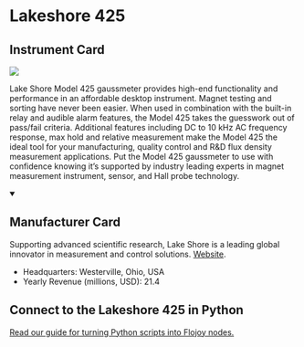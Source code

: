 
# Lakeshore 425

## Instrument Card

<img src="https://v5.airtableusercontent.com/v1/19/19/1691539200000/Dfbx0rpd-dbak2DEaU0XNA/rjP8sOqcmFDr9RA7uKIyZ7SjKK8mPmd5RjdyaYrcS-Br_nFJs8CBOmOcONa-lyIZkyXPzgSCF6A54DF9QpkIvA/siyZUlAV_QVVW9pRsmU6NM7Vy-2pWs0fkpzIZn7R8jc"/>
<p>Lake Shore Model 425 gaussmeter provides high-end functionality and performance in an affordable desktop instrument. Magnet testing and sorting have never been easier. When used in combination with the built-in relay and audible alarm features, the Model 425 takes the guesswork out of pass/fail criteria. Additional features including DC to 10 kHz AC frequency response, max hold and relative measurement make the Model 425 the ideal tool for your manufacturing, quality control and R&D flux density measurement applications. Put the Model 425 gaussmeter to use with confidence knowing it’s supported by industry leading experts in magnet measurement instrument, sensor, and Hall probe technology.</p>

<details open>
<summary><h2>Manufacturer Card</h2></summary>

Supporting advanced scientific research, Lake Shore is a leading global innovator in measurement and control solutions. <a href="https://www.lakeshore.com/home">Website</a>.

<ul>
  <li>Headquarters: Westerville, Ohio, USA</li>
  <li>Yearly Revenue (millions, USD): 21.4</li>
</ul>
</details>

## Connect to the Lakeshore 425 in Python

[Read our guide for turning Python scripts into Flojoy nodes.](https://docs.flojoy.ai/custom-nodes/creating-custom-node/)


